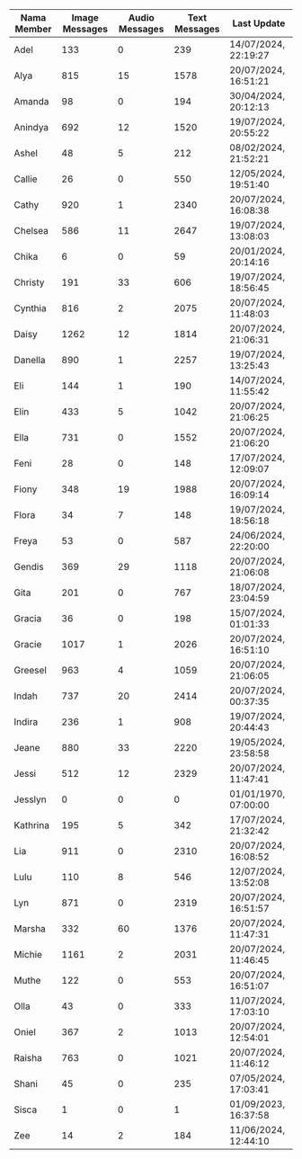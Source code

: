 | Nama Member | Image Messages | Audio Messages | Text Messages | Last Update |
| ------ | -------------- | -------------- | ------------- | ------------ |
| Adel | 133 | 0 | 239 | 14/07/2024, 22:19:27 |
| Alya | 815 | 15 | 1578 | 20/07/2024, 16:51:21 |
| Amanda | 98 | 0 | 194 | 30/04/2024, 20:12:13 |
| Anindya | 692 | 12 | 1520 | 19/07/2024, 20:55:22 |
| Ashel | 48 | 5 | 212 | 08/02/2024, 21:52:21 |
| Callie | 26 | 0 | 550 | 12/05/2024, 19:51:40 |
| Cathy | 920 | 1 | 2340 | 20/07/2024, 16:08:38 |
| Chelsea | 586 | 11 | 2647 | 19/07/2024, 13:08:03 |
| Chika | 6 | 0 | 59 | 20/01/2024, 20:14:16 |
| Christy | 191 | 33 | 606 | 19/07/2024, 18:56:45 |
| Cynthia | 816 | 2 | 2075 | 20/07/2024, 11:48:03 |
| Daisy | 1262 | 12 | 1814 | 20/07/2024, 21:06:31 |
| Danella | 890 | 1 | 2257 | 19/07/2024, 13:25:43 |
| Eli | 144 | 1 | 190 | 14/07/2024, 11:55:42 |
| Elin | 433 | 5 | 1042 | 20/07/2024, 21:06:25 |
| Ella | 731 | 0 | 1552 | 20/07/2024, 21:06:20 |
| Feni | 28 | 0 | 148 | 17/07/2024, 12:09:07 |
| Fiony | 348 | 19 | 1988 | 20/07/2024, 16:09:14 |
| Flora | 34 | 7 | 148 | 19/07/2024, 18:56:18 |
| Freya | 53 | 0 | 587 | 24/06/2024, 22:20:00 |
| Gendis | 369 | 29 | 1118 | 20/07/2024, 21:06:08 |
| Gita | 201 | 0 | 767 | 18/07/2024, 23:04:59 |
| Gracia | 36 | 0 | 198 | 15/07/2024, 01:01:33 |
| Gracie | 1017 | 1 | 2026 | 20/07/2024, 16:51:10 |
| Greesel | 963 | 4 | 1059 | 20/07/2024, 21:06:05 |
| Indah | 737 | 20 | 2414 | 20/07/2024, 00:37:35 |
| Indira | 236 | 1 | 908 | 19/07/2024, 20:44:43 |
| Jeane | 880 | 33 | 2220 | 19/05/2024, 23:58:58 |
| Jessi | 512 | 12 | 2329 | 20/07/2024, 11:47:41 |
| Jesslyn | 0 | 0 | 0 | 01/01/1970, 07:00:00 |
| Kathrina | 195 | 5 | 342 | 17/07/2024, 21:32:42 |
| Lia | 911 | 0 | 2310 | 20/07/2024, 16:08:52 |
| Lulu | 110 | 8 | 546 | 12/07/2024, 13:52:08 |
| Lyn | 871 | 0 | 2319 | 20/07/2024, 16:51:57 |
| Marsha | 332 | 60 | 1376 | 20/07/2024, 11:47:31 |
| Michie | 1161 | 2 | 2031 | 20/07/2024, 11:46:45 |
| Muthe | 122 | 0 | 553 | 20/07/2024, 16:51:07 |
| Olla | 43 | 0 | 333 | 11/07/2024, 17:03:10 |
| Oniel | 367 | 2 | 1013 | 20/07/2024, 12:54:01 |
| Raisha | 763 | 0 | 1021 | 20/07/2024, 11:46:12 |
| Shani | 45 | 0 | 235 | 07/05/2024, 17:03:41 |
| Sisca | 1 | 0 | 1 | 01/09/2023, 16:37:58 |
| Zee | 14 | 2 | 184 | 11/06/2024, 12:44:10 |
